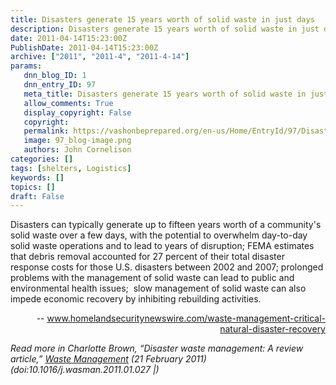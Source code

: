 ```yaml
---
title: Disasters generate 15 years worth of solid waste in just days
description: Disasters generate 15 years worth of solid waste in just days
date: 2011-04-14T15:23:00Z
PublishDate: 2011-04-14T15:23:00Z
archive: ["2011", "2011-4", "2011-4-14"]
params:
   dnn_blog_ID: 1
   dnn_entry_ID: 97
   meta_title: Disasters generate 15 years worth of solid waste in just days
   allow_comments: True
   display_copyright: False
   copyright: 
   permalink: https://vashonbeprepared.org/en-us/Home/EntryId/97/Disasters-generate-15-years-worth-of-solid-waste-in-just-days
   image: 97_blog-image.png
   authors: John Cornelison
categories: []
tags: [shelters, Logistics]
keywords: []
topics: []
draft: False
---
```


<p>Disasters can typically generate up to fifteen years worth of a community's solid waste over a few days, with the potential to overwhelm day-to-day solid waste operations and to lead to years of disruption; FEMA estimates that debris removal accounted for 27 percent of their total disaster response costs for those U.S. disasters between 2002 and 2007; prolonged problems with the management of solid waste can lead to public and environmental health issues;&#160; slow management of solid waste can also impede economic recovery by inhibiting rebuilding activities.</p>
<p align="right">-- <a href="http://www.homelandsecuritynewswire.com/waste-management-critical-natural-disaster-recovery">www.homelandsecuritynewswire.com/waste-management-critical-natural-disaster-recovery</a></p>
<p><i>Read more in Charlotte Brown, “Disaster waste management: A review article,” </i><a href="http://www.sciencedirect.com/science?_ob=ArticleURL&amp;_udi=B6VFR-527778M-2&amp;_user=10&amp;_coverDate=02%2F21%2F2011&amp;_alid=1715833298&amp;_rdoc=1&amp;_fmt=high&amp;_orig=search&amp;_origin=search&amp;_zone=rslt_list_item&amp;_cdi=6017&amp;_st=13&amp;_docanchor=&amp;view=c&amp;_ct=1&amp;_acct=C000050221&amp;_vers"><i>Waste Management</i></a><i> (21 February 2011) (doi:10.1016/j.wasman.2011.01.027 |)</i></p>
